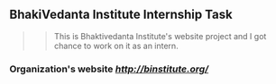 ## BhakiVedanta Institute Internship Task ##
>> This is Bhaktivedanta Institute's website project and I got chance to work on it as an intern.
### Organization's website _http://binstitute.org/_


